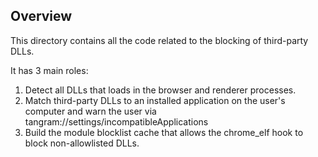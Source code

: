 ## Overview

This directory contains all the code related to the blocking of third-party
DLLs.

It has 3 main roles:
1. Detect all DLLs that loads in the browser and renderer processes.
2. Match third-party DLLs to an installed application on the user's computer and
   warn the user via tangram://settings/incompatibleApplications
2. Build the module blocklist cache that allows the chrome_elf hook to block
   non-allowlisted DLLs.
